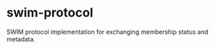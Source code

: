 swim-protocol
=============

SWIM protocol implementation for exchanging membership status and metadata.
